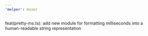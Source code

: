 ```yaml
---
'melper': minor
---
```


feat(pretty-ms.ts): add new module for formatting milliseconds into a human-readable string representation
